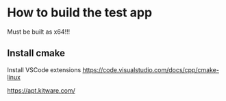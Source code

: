 ﻿# How to build the test app

Must be built as x64!!!


## Install cmake

Install VSCode extensions
https://code.visualstudio.com/docs/cpp/cmake-linux

https://apt.kitware.com/

##